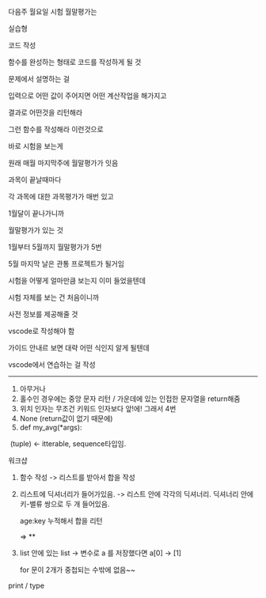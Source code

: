 다음주 월요일 시험 월말평가는

실습형

코드 작성

함수를 완성하는 형태로 코드를 작성하게 될 것

문제에서 설명하는 걸 

입력으로 어떤 값이 주어지면 어떤 계산작업을 해가지고

결과로 어떤것을 리턴해라

그런 함수를 작성해라 이런것으로



바로 시험을 보는게

원래 매월 마지막주에 월말평가가 잇음

과목이 끝날때마다

각 과목에 대한 과목평가가 매번 있고

1월달이 끝나가니까

월말평가가 있는 것

1월부터 5월까지 월말평가가 5번

5월 마지막 날은 관통 프로젝트가 될거임

시험을 어떻게 얼마만큼 보는지 이미 들었을텐데



시험 자체를 보는 건 처음이니까

사전 정보를 제공해줄 것

vscode로 작성해야 함

가이드 안내르 보면 대략 어떤 식인지 알게 될텐데

vscode에서 연습하는 걸 작성

---





1. 아무거나
2. 홀수인 경우에는 중앙 문자 리턴 / 가운데에 있는 인접한 문자열을 return해줌
3.  위치 인자는 무조건 키워드 인자보다 앞!에! 그래서 4번
4.  None (return값이 없기 때문에)
5.  def my_avg(*args):

​					(tuple) <- itterable, sequence타입임.



워크샵

1. 함수 작성 -> 리스트를 받아서 합을 작성

2. 리스트에 딕셔너리가 들어가있음. -> 리스트 안에 각각의 딕셔너리. 딕셔너리 안에 키-밸류 쌍으로 두 개 들어있음.

   age:key 누적해서 합을 리턴

   => **

3. list 안에 있는 list -> 변수로 a 를 저장했다면 a[0] -> [1]

   for 문이 2개가 중첩되는 수밖에 없음~~



















print / type















